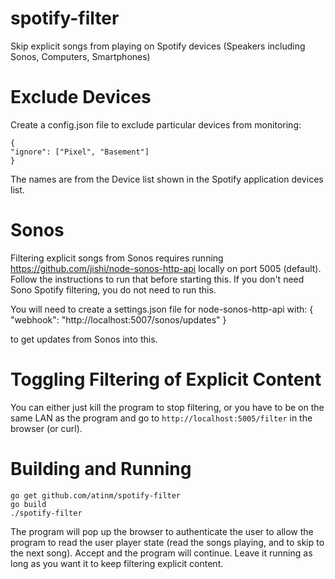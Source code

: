 # spotify-filter
Skip explicit songs from playing on Spotify devices (Speakers including Sonos, Computers, Smartphones)

# Exclude Devices
Create a config.json file to exclude particular devices from
monitoring:

    {
	"ignore": ["Pixel", "Basement"]
    }

The names are from the Device list shown in the Spotify application
devices list.

# Sonos

Filtering explicit songs from Sonos requires running
https://github.com/jishi/node-sonos-http-api locally on port 5005
(default). Follow the instructions to run that before starting
this. If you don't need Sono Spotify filtering, you do not need to run
this.

You will need to create a settings.json file for node-sonos-http-api with:
    {
        "webhook": "http://localhost:5007/sonos/updates"
    }

to get updates from Sonos into this.

# Toggling Filtering of Explicit Content

You can either just kill the program to stop filtering, or you have to
be on the same LAN as the program and go to
`http://localhost:5005/filter` in the browser (or curl).

# Building and Running

    go get github.com/atinm/spotify-filter
    go build
    ./spotify-filter

The program will pop up the browser to authenticate the user to allow
the program to read the user player state (read the songs playing, and
to skip to the next song). Accept and the program will continue. Leave
it running as long as you want it to keep filtering explicit content.


